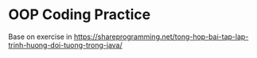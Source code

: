 # OOP Coding Practice

Base on exercise in https://shareprogramming.net/tong-hop-bai-tap-lap-trinh-huong-doi-tuong-trong-java/
